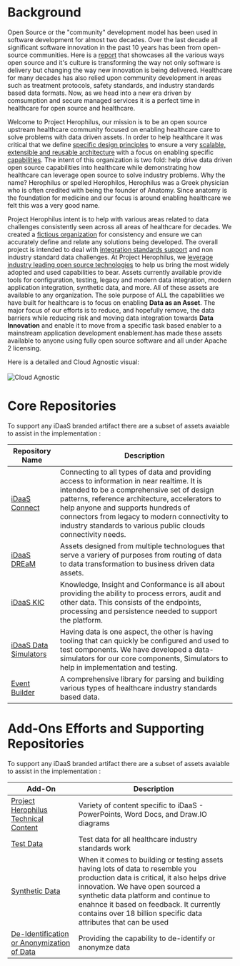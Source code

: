 # Background
Open Source or the "community" development model has been used in software development for almost two decades. Over the
last decade all significant software innovation in the past 10 years has been from open-source communities. Here is a
<a href="https://www.redhat.com/rhdc/managed-files/rh-enterprise-open-source-report-f27565-202101-en.pdf" target="_blank">report</a>
that showcases all the various ways open source and it's culture is transforming the way not only software is delivery but
changing the way new innovation is being delivered. Healthcare for many decades has also relied upon community development
in areas such as treatment protocols, safety standards, and industry standards based data formats. Now, as we head into
a new era driven by comsumption and secure managed services it is a perfect time in healthcare for open source and
healthcare.

Welcome to Project Herophilus, our mission is to be an open source upstream healthcare
community focused on enabling healthcare care to solve problems with data driven assets. In order to help healthcare it was
critical that we define [specific design principles](https://github.com/Project-Herophilus/Project-Herophilus-Assets/tree/main/Platform-Content/Design/DesignPrinciples.md) to ensure a very
[scalable, extensible and reusable architecture](Platform-Content/Design/Architecture.md) with a focus on enabling
specific [capabilities](Platform-Content/Design/Capabilities.md). The intent of this organization is two fold: help drive
data driven open source capabilities into healthcare while demonstrating how healthcare can leverage open source to
solve industry problems. Why the name? Herophilus or spelled Herophilos, Herophilus was a Greek physician who is often
credited with being the founder of Anatomy. Since anatomy is the foundation for medicine and our focus is around enabling
healthcare we felt this was a very good name.

Project Herophilus intent is to help with various areas related to data challenges consistently seen across all areas of
healthcare for decades. We created a [fictious organization](Platform-Content/General/FictitiousOrg.md) for consistency and ensure we
can accurately define and relate any solutions being developed. The overall project is intended to deal with
[integration standards support](Platform-Content/Design/IntegrationStandardsSupported.md) and non industry standard data challenges.
At Project Herophilus, we [leverage industry leading open source technologies](Platform-Content/Technical/Technologies.md)
to help us bring the most widely adopted and used capabilities to bear. Assets currently available provide tools for configuration,
testing, legacy and modern data integration, modern application integration, synthetic data, and more. All of these assets
are available to any organization. The sole purpose of ALL the capabilities we have built for healthcare
is to focus on enabling <b> Data as an Asset</b>. The major focus of our efforts is to reduce, and hopefully remove, the data barriers
while reducing risk and moving data integration towards <b>Data Innovation</b> and enable it to move from a specific task based
enabler to a mainstream application development enablement.has made these assets available to anyone using fully open
source software and all under Apache 2 licensing.

Here is a detailed and Cloud Agnostic visual:<br/><br/>
![Cloud Agnostic](/images/iDaaS-Platform/Implementations/Implementations-Gen-CloudAgnostic.png)


# Core Repositories
To support any iDaaS branded artifact there are a subset of assets avaiable to assist in the implementation : <br/>

| Repository Name | Description |
| ------ | ------------|
|[iDaaS Connect](https://github.com/Project-Herophilus/iDaaS-Connect)|Connecting to all types of data and providing access to information in near realtime. It is intended to be a comprehensive set of design patterns, reference architecture, accelerators to help anyone and supports hundreds of connectors from legacy to modern connectivity to industry standards to various public clouds connectivity needs.|
|[iDaaS DREaM](https://github.com/Project-Herophilus/iDaaS-DREAM)|Assets designed from multiple technologues that serve a variery of purposes from routing of data to data transformation to business driven data assets.|
|[iDaaS KIC](https://github.com/Project-Herophilus/iDaaS-KIC)|Knowledge, Insight and Conformance is all about providing the ability to process errors, audit and other data. This consists of the endpoints, processing and persistence needed to support the platform.|
| [iDaaS Data Simulators](https://github.com/Project-Herophilus/iDaaS-DataSimulators)| Having data is one aspect, the other is having tooling that can quickly be configured and used to test components. We have developed a data-simulators for our core components, Simulators to help in implementation and testing.  |   
| [Event Builder](https://github.com/Project-Herophilus/Event-Builder)| A comprehensive library for parsing and building various types of healthcare industry standards based data.|

# Add-Ons Efforts and Supporting Repositories 
To support any iDaaS branded artifact there are a subset of assets avaiable to assist in the implementation : <br/>

| Add-On | Description |
| ------ | ------------|
| [Project Herophilus Technical Content](https://github.com/Project-Herophilus/Project-Herophilus-Assets/tree/main/Platform/Content) | Variety of content specific to iDaaS - PowerPoints, Word Docs, and Draw.IO diagrams|
| [Test Data](https://github.com/Project-Herophilus/Project-Herophilus-Assets/tree/main/Testing)  | Test data for all healthcare industry standards work|
| [Synthetic Data](https://github.com/Project-Herophilus/DataSynthesis)| When it comes to building or testing assets having lots of data to resemble you production data is critical, it also helps drive innovation. We have open sourced a synthetic data platform and continue to enahnce it based on feedback. It currently contains over 18 billion specific data attributes that can be used |
| [De-Identification or Anonymization of Data](https://github.com/Project-Herophilus/Defianz)|Providing the capability to de-identify or anonymze data |


